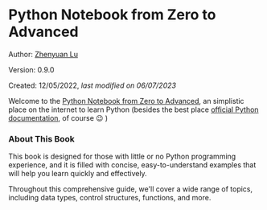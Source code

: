 # Python Notebook from Zero to Advanced

Author: [Zhenyuan Lu](https://zhenyuanlu.com/)

Version: 0.9.0

Created: 12/05/2022, *last modified on 06/07/2023*


Welcome to the [Python Notebook from Zero to Advanced](), an simplistic place on the internet to learn Python (besides the best place [official Python documentation](https://docs.python.org/3/tutorial/), of course :wink: )

<!-- <div align="center">
    <a href="">
        <img src="" width=750 alt="Python Notebook from Zero to Advanced">
    </a>
</div> -->

### About This Book

This book is designed for those with little or no Python programming experience, and it is filled with concise, easy-to-understand examples that will help you learn quickly and effectively.

Throughout this comprehensive guide, we'll cover a wide range of topics, including data types, control structures, functions, and more. 

